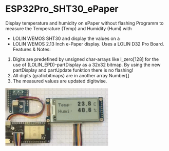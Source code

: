 # ESP32Pro_SHT30_ePaper
Display temperature and humidity on ePaper without flashing
 Programm to measure the Temperature (Temp) and Humidity (Humi) with 
 *  LOLIN WEMOS SHT30 and display the values on a 
 *  LOLIN WEMOS 2.13 Inch e-Paper display.
 Uses a LOLIN D32 Pro Board.
 Features & Notes:
 1) Digits are predefined by unsigned char-arrays like I_zero[128] for the use of (LOLIN_EPD)-partDisplay as a 32x32 bitmap.
 By using the new partDisplay and partUpdate funktion there is no flashing! 
 2) All digits (graficbitmaps) are in another array Number[] 
 3) The measured values are updated digitwise.
 
![Setup](/LolinPro_SHT30_ePaper.gif)
